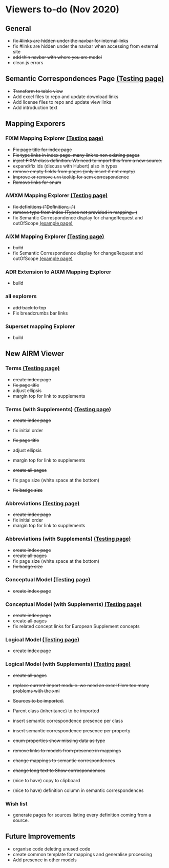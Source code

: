 # Viewers to-do (Nov 2020)

## General

* ~~fix #links are hidden under the navbar for internal links~~
* fix #links are hidden under the navbar when accessing from external site
* ~~add thin navbar with where you are model~~
* clean js errors

## Semantic Correspondences Page [(Testing page)](https://fgraciani.github.io/connectedbyairm/developers/semantic-correspondences.html)

* ~~Transform to table view~~
* Add excel files to repo and update download links
* Add license files to repo and update view links
* Add introduction text

## Mapping Exporers

### FIXM Mapping Explorer [(Testing page)](https://fgraciani.github.io/connectedbyairm/developers/fixm-4.2.0-to-airm-1.0.0.html)

* ~~Fix page title for index page~~
* ~~Fix type links in index page. many link to non existing pages~~
* ~~inject FIXM class definition. We need to import this from a new source.~~
* expand/fix ids (discuss with Hubert) also in types
* ~~remove empty fields from pages (only insert if not empty)~~
* ~~improve or remove urn tooltip for sem correspondence~~
* ~~Remove links for enum~~

### AMXM Mapping Explorer [(Testing page)](https://fgraciani.github.io/connectedbyairm/developers/amxm-2.0.0-to-airm-1.0.0.html)

* ~~fix definitions ("Definition:...")~~
* ~~remove type from index (Types not provided in mapping...)~~
* fix Semantic Correspondence display for changeRequest and outOfScope [(example page)](https://fgraciani.github.io/connectedbyairm/developers/amxm-2.0.0-to-airm-1.0.0/lahsotypBaseType.html#Other)

### AIXM Mapping Explorer [(Testing page)](https://fgraciani.github.io/connectedbyairm/developers/aixm-5.1.1-to-airm-1.0.0.html)

* ~~build~~
* fix Semantic Correspondence display for changeRequest and outOfScope [(example page)](https://fgraciani.github.io/connectedbyairm/developers/aixm-5.1.1-to-airm-1.0.0/CodeAerialRefuellingBaseType.html#OTHER)

### ADR Extension to AIXM Mapping Explorer

* build

### all explorers

* ~~add back to top~~
* Fix breadcrumbs bar links

### Superset mapping Explorer

* build

## New AIRM Viewer

### Terms [(Testing page)](https://fgraciani.github.io/connectedbyairm/viewer/1.0.0/contextual-model-terms.html)

* ~~create index page~~
* ~~fix page title~~
* adjust ellipsis
* margin top for link to supplements

### Terms (with Supplements) [(Testing page)](https://fgraciani.github.io/connectedbyairm/viewer/1.0.0/contextual-model-terms-with-supplements.html)

* ~~create index page~~
* fix initial order
* ~~fix page title~~
* adjust ellipsis
* margin top for link to supplements

* ~~create all pages~~
* fix page size (white space at the bottom)
* ~~fix badge size~~

### Abbreviations [(Testing page)](https://fgraciani.github.io/connectedbyairm/viewer/1.0.0/contextual-model-abbreviations.html)

* ~~create index page~~
* fix initial order
* margin top for link to supplements

### Abbreviations (with Supplements) [(Testing page)](https://fgraciani.github.io/connectedbyairm/viewer/1.0.0/contextual-model-abbreviations-with-supplements.html)

* ~~create index page~~
* ~~create all pages~~
* fix page size (white space at the bottom)
* ~~fix badge size~~

### Conceptual Model [(Testing page)](https://fgraciani.github.io/connectedbyairm/viewer/1.0.0/conceptual-model.html)

* ~~create index page~~

### Conceptual Model (with Supplements) [(Testing page)](https://fgraciani.github.io/connectedbyairm/viewer/1.0.0/conceptual-model-with-supplements.html)

* ~~create index page~~
* ~~create all pages~~
* fix related concept links for European Supplement concepts

### Logical Model [(Testing page)](https://fgraciani.github.io/connectedbyairm/viewer/1.0.0/logical-model.html)

* ~~create index page~~

### Logical Model (with Supplements) [(Testing page)](https://fgraciani.github.io/connectedbyairm/viewer/1.0.0/logical-model-with-supplements.html)

* ~~create all pages~~
* ~~replace current import module. we need an excel filem too many problems with the xmi~~

* ~~Sources to be imported.~~
* ~~Parent class (inheritance) to be imported~~
* insert semantic correspondence presence per class
* ~~insert semantic correspondence presence per property~~
* ~~enum properties show missing data as type~~
* ~~remove links to models from presence in mappings~~
* ~~change mappings to semantic correspondences~~
* ~~change long text to Show correspondences~~
* (nice to have) copy to clipboard
* (nice to have) definition column in semantic correspondences

### Wish list

* generate pages for sources listing every definition coming from a source.

## Future Improvements

* organise code deleting unused code
* create common template for mappings and generalise processing
* Add presence in other models
